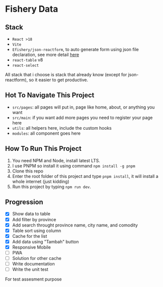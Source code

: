 # Fishery Data

## Stack
- `React >18`
- `Vite`
- `Efishery/json-reactform`, to auto generate form using json file declaration, see more detail [here](https://github.com/eFishery/json-reactform)
- `react-table` v8
- `react-select`

All stack that i choose is stack that already know (except for json-reactform), so it easier to get productive.

## Hot To Navigate This Project
- `src/pages`: all pages will put in, page like home, about, or anything you want
- `src/main`: if you want add more pages you need to register your page here
- `utils`: all helpers here, include the custom hooks
- `modules`: all component goes here

## How To Run This Project
1. You need NPM and Node, install latest LTS.
2. I use PNPM so install it using command `npm install -g pnpm`
3. Clone this repo
4. Enter the root folder of this project and type `pnpm install`, it will install a whole internet (just kidding)
5. Run this project by typing `npm run dev`.

## Progression

- [x] Show data to table
- [x] Add filter by province
- [x] Add search throught province name, city name, and comodity
- [x] Table sort using column
- [x] Cache for the list
- [x] Add data using "Tambah" button
- [x] Responsive Mobile
- [ ] PWA
- [ ] Solution for other cache
- [ ] Write documentation
- [ ] Write the unit test

For test assesment purpose